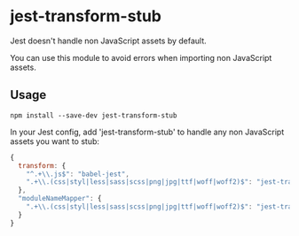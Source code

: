 # jest-transform-stub

Jest doesn't handle non JavaScript assets by default.

You can use this module to avoid errors when importing non JavaScript assets.

## Usage

```shell
npm install --save-dev jest-transform-stub
```

In your Jest config, add 'jest-transform-stub' to handle any non JavaScript assets you want to stub:

```js
{
  transform: {
    "^.+\\.js$": "babel-jest",
    ".+\\.(css|styl|less|sass|scss|png|jpg|ttf|woff|woff2)$": "jest-transform-stub"
  },
  "moduleNameMapper": {
    ".+\\.(css|styl|less|sass|scss|png|jpg|ttf|woff|woff2)$": "jest-transform-stub"
  }
}
```
